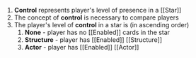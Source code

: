 1. **Control** represents player's level of presence in a [[Star]]
2. The concept of **control** is necessary to compare players
3. The player's level of **control** in a star is (in ascending order)
	1. **None** - player has no [[Enabled]] cards in the star
	2. **Structure** - player has [[Enabled]] [[Structure]]
	3. **Actor** - player has [[Enabled]] [[Actor]]